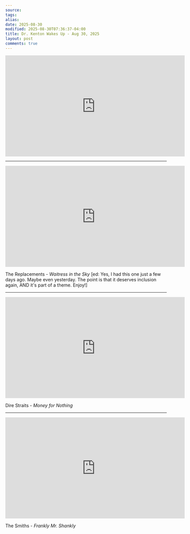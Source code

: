 ```yaml
---
source:
tags:
alias:
date: 2025-08-30
modified: 2025-08-30T07:36:37-04:00
title: Dr. Kenton Wakes Up - Aug 30, 2025
layout: post
comments: true
---
```


  

<iframe width="560" height="315" src="https://www.youtube.com/embed/lcwDtH2XfWA" title="YouTube video player" frameborder="0" allow="accelerometer; autoplay; clipboard-write; encrypted-media; gyroscope; picture-in-picture; web-share" allowfullscreen></iframe>

<!-- <img src="{{site.baseurl}}/images/[REPLACE]" width="560"> -->

---

<iframe width="560" height="315" src="https://www.youtube.com/embed/CHkgsYLs0DQ?si=7iFYkoRgVn7dpPM_" title="YouTube video player" frameborder="0" allow="accelerometer; autoplay; clipboard-write; encrypted-media; gyroscope; picture-in-picture; web-share" referrerpolicy="strict-origin-when-cross-origin" allowfullscreen></iframe>

The Replacements - *Waitress in the Sky*
[ed: Yes, I had this one just a few days ago. Maybe even yesterday. The point is that it deserves inclusion again, AND it's part of a theme. Enjoy!]

---

<iframe width="560" height="315" src="https://www.youtube.com/embed/ZC1Pdsppch4?si=cNq7TYNIGM2XboNm" title="YouTube video player" frameborder="0" allow="accelerometer; autoplay; clipboard-write; encrypted-media; gyroscope; picture-in-picture; web-share" referrerpolicy="strict-origin-when-cross-origin" allowfullscreen></iframe>

Dire Straits - *Money for Nothing*

---

<iframe width="560" height="315" src="https://www.youtube.com/embed/cin1eKs4AMg?si=Q2bGm20rIEdYoLkU" title="YouTube video player" frameborder="0" allow="accelerometer; autoplay; clipboard-write; encrypted-media; gyroscope; picture-in-picture; web-share" referrerpolicy="strict-origin-when-cross-origin" allowfullscreen></iframe>

The Smiths - *Frankly Mr. Shankly*